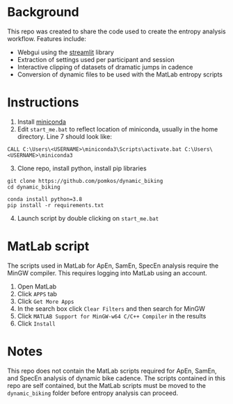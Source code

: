 # Background

This repo was created to share the code used to create the entropy analysis workflow. Features include:

* Webgui using the [streamlit](https://streamlit.io) library
* Extraction of settings used per participant and session
* Interactive clipping of datasets of dramatic jumps in cadence
* Conversion of dynamic files to be used with the MatLab entropy scripts

# Instructions

1. Install [miniconda](https://docs.conda.io/en/latest/miniconda.html)
1. Edit `start_me.bat` to reflect location of miniconda, usually in the home directory. Line 7 should look like:

```
CALL C:\Users\<USERNAME>\miniconda3\Scripts\activate.bat C:\Users\<USERNAME>\miniconda3
```
3. Clone repo, install python, install pip libraries

```
git clone https://github.com/pomkos/dynamic_biking
cd dynamic_biking

conda install python=3.8
pip install -r requirements.txt
```

4. Launch script by double clicking on `start_me.bat`

# MatLab script

The scripts used in MatLab for ApEn, SamEn, SpecEn analysis require the MinGW compiler. This requires logging into MatLab using an account.

1. Open MatLab
2. Click `APPS` tab
3. Click `Get More Apps`
4. In the search box click `Clear Filters` and then search for MinGW
5. Click `MATLAB Support for MinGW-w64 C/C++ Compiler` in the results
6. Click `Install`

# Notes

This repo does not contain the MatLab scripts required for ApEn, SamEn, and SpecEn analysis of dynamic bike cadence. The scripts contained in this repo are self contained, but the MatLab scripts must be moved to the `dynamic_biking` folder before entropy analysis can proceed. 
